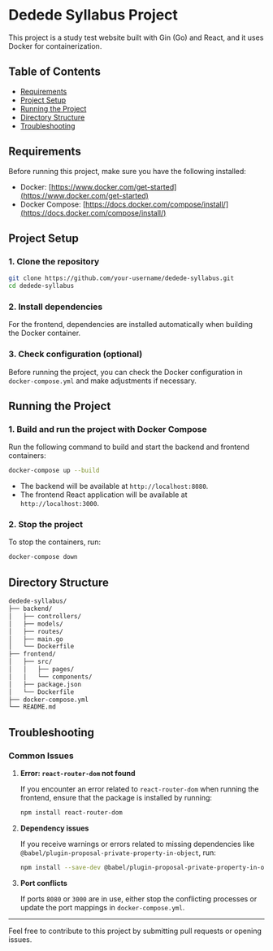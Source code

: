 
# Dedede Syllabus Project

This project is a study test website built with Gin (Go) and React, and it uses Docker for containerization.

## Table of Contents

- [Requirements](#requirements)
- [Project Setup](#project-setup)
- [Running the Project](#running-the-project)
- [Directory Structure](#directory-structure)
- [Troubleshooting](#troubleshooting)

## Requirements

Before running this project, make sure you have the following installed:

- Docker: [https://www.docker.com/get-started](https://www.docker.com/get-started)
- Docker Compose: [https://docs.docker.com/compose/install/](https://docs.docker.com/compose/install/)

## Project Setup

### 1. Clone the repository

```bash
git clone https://github.com/your-username/dedede-syllabus.git
cd dedede-syllabus
```

### 2. Install dependencies

For the frontend, dependencies are installed automatically when building the Docker container.

### 3. Check configuration (optional)

Before running the project, you can check the Docker configuration in `docker-compose.yml` and make adjustments if necessary.

## Running the Project

### 1. Build and run the project with Docker Compose

Run the following command to build and start the backend and frontend containers:

```bash
docker-compose up --build
```

- The backend will be available at `http://localhost:8080`.
- The frontend React application will be available at `http://localhost:3000`.

### 2. Stop the project

To stop the containers, run:

```bash
docker-compose down
```

## Directory Structure

```bash
dedede-syllabus/
├── backend/
│   ├── controllers/
│   ├── models/
│   ├── routes/
│   ├── main.go
│   └── Dockerfile
├── frontend/
│   ├── src/
│   │   ├── pages/
│   │   └── components/
│   ├── package.json
│   └── Dockerfile
├── docker-compose.yml
└── README.md
```

## Troubleshooting

### Common Issues

1. **Error: `react-router-dom` not found**

   If you encounter an error related to `react-router-dom` when running the frontend, ensure that the package is installed by running:

   ```bash
   npm install react-router-dom
   ```

2. **Dependency issues**

   If you receive warnings or errors related to missing dependencies like `@babel/plugin-proposal-private-property-in-object`, run:

   ```bash
   npm install --save-dev @babel/plugin-proposal-private-property-in-object
   ```

3. **Port conflicts**

   If ports `8080` or `3000` are in use, either stop the conflicting processes or update the port mappings in `docker-compose.yml`.

---

Feel free to contribute to this project by submitting pull requests or opening issues.
